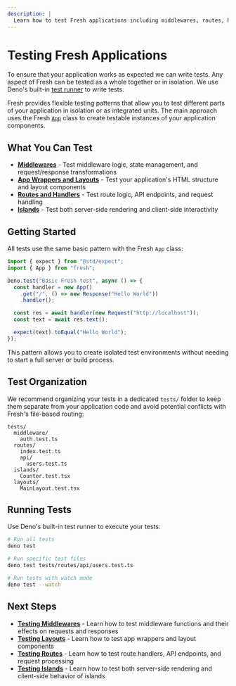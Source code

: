 ```yaml
---
description: |
  Learn how to test Fresh applications including middlewares, routes, handlers, and islands.
---
```


# Testing Fresh Applications

To ensure that your application works as expected we can write tests. Any aspect
of Fresh can be tested as a whole together or in isolation. We use Deno's
built-in [test runner](https://docs.deno.com/runtime/fundamentals/testing/) to
write tests.

Fresh provides flexible testing patterns that allow you to test different parts
of your application in isolation or as integrated units. The main approach uses
the Fresh [`App`](/docs/concepts/app) class to create testable instances of your
application components.

## What You Can Test

- **[Middlewares](./middlewares)** - Test middleware logic, state management,
  and request/response transformations
- **[App Wrappers and Layouts](./layouts)** - Test your application's HTML
  structure and layout components
- **[Routes and Handlers](./routes)** - Test route logic, API endpoints, and
  request handling
- **[Islands](./islands)** - Test both server-side rendering and client-side
  interactivity

## Getting Started

All tests use the same basic pattern with the Fresh `App` class:

```ts tests/basic-test.test.ts
import { expect } from "@std/expect";
import { App } from "fresh";

Deno.test("Basic Fresh test", async () => {
  const handler = new App()
    .get("/", () => new Response("Hello World"))
    .handler();

  const res = await handler(new Request("http://localhost"));
  const text = await res.text();

  expect(text).toEqual("Hello World");
});
```

This pattern allows you to create isolated test environments without needing to
start a full server or build process.

## Test Organization

We recommend organizing your tests in a dedicated `tests/` folder to keep them
separate from your application code and avoid potential conflicts with Fresh's
file-based routing:

```
tests/
  middleware/
    auth.test.ts
  routes/
    index.test.ts
    api/
      users.test.ts
  islands/
    Counter.test.tsx
  layouts/
    MainLayout.test.tsx
```

## Running Tests

Use Deno's built-in test runner to execute your tests:

```bash
# Run all tests
deno test

# Run specific test files
deno test tests/routes/api/users.test.ts

# Run tests with watch mode
deno test --watch
```

## Next Steps

- **[Testing Middlewares](./middlewares)** - Learn how to test middleware
  functions and their effects on requests and responses
- **[Testing Layouts](./layouts)** - Learn how to test app wrappers and layout
  components
- **[Testing Routes](./routes)** - Learn how to test route handlers, API
  endpoints, and request processing
- **[Testing Islands](./islands)** - Learn how to test both server-side
  rendering and client-side behavior of islands
